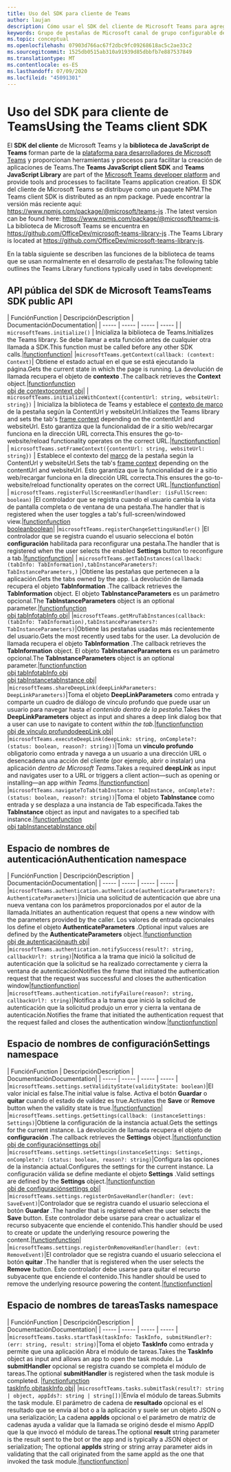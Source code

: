```yaml
---
title: Uso del SDK para cliente de Teams
author: laujan
description: Cómo usar el SDK del cliente de Microsoft Teams para agregar funcionalidad consciente de Teams a las pestañas personalizadas
keywords: Grupo de pestañas de Microsoft canal de grupo configurable del SDK estático personalizado JavaScript
ms.topic: conceptual
ms.openlocfilehash: 07903d766ac67f2dbc9fc09268618ac5c2ae33c2
ms.sourcegitcommit: 1525db0515ab310a91939d85dbbfb7e887537849
ms.translationtype: MT
ms.contentlocale: es-ES
ms.lasthandoff: 07/09/2020
ms.locfileid: "45091301"
---
```

# <a name="using-the-teams-client-sdk"></a><span data-ttu-id="3353a-104">Uso del SDK para cliente de Teams</span><span class="sxs-lookup"><span data-stu-id="3353a-104">Using the Teams client SDK</span></span>

<span data-ttu-id="3353a-105">El **SDK del cliente** de Microsoft Teams y la **biblioteca de JavaScript de Teams** forman parte de la [plataforma para desarrolladores de Microsoft Teams](/microsoftteams/platform/) y proporcionan herramientas y procesos para facilitar la creación de aplicaciones de Teams.</span><span class="sxs-lookup"><span data-stu-id="3353a-105">The **Teams JavaScript client SDK**  and **Teams JavaScript Library** are part of the [Microsoft Teams developer platform](/microsoftteams/platform/) and provide tools and processes to facilitate Teams application creation.</span></span> <span data-ttu-id="3353a-106">El SDK del cliente de Microsoft Teams se distribuye como un paquete NPM.</span><span class="sxs-lookup"><span data-stu-id="3353a-106">The Teams client SDK is distributed as an npm package.</span></span> <span data-ttu-id="3353a-107">Puede encontrar la versión más reciente aquí: <https://www.npmjs.com/package/@microsoft/teams-js> .</span><span class="sxs-lookup"><span data-stu-id="3353a-107">The latest version can be found here: <https://www.npmjs.com/package/@microsoft/teams-js>.</span></span> <span data-ttu-id="3353a-108">La biblioteca de Microsoft Teams se encuentra en <https://github.com/OfficeDev/microsoft-teams-library-js> .</span><span class="sxs-lookup"><span data-stu-id="3353a-108">The Teams Library is located at <https://github.com/OfficeDev/microsoft-teams-library-js>.</span></span>

<span data-ttu-id="3353a-109">En la tabla siguiente se describen las funciones de la biblioteca de teams que se usan normalmente en el desarrollo de pestañas:</span><span class="sxs-lookup"><span data-stu-id="3353a-109">The following table outlines the Teams Library functions typically used in tabs development:</span></span>

## <a name="teams-sdk-public-api"></a><span data-ttu-id="3353a-110">API pública del SDK de Microsoft Teams</span><span class="sxs-lookup"><span data-stu-id="3353a-110">Teams SDK public API</span></span> 

| <span data-ttu-id="3353a-111">Función</span><span class="sxs-lookup"><span data-stu-id="3353a-111">Function</span></span>  | <span data-ttu-id="3353a-112">Descripción</span><span class="sxs-lookup"><span data-stu-id="3353a-112">Description</span></span>          | <span data-ttu-id="3353a-113">Documentación</span><span class="sxs-lookup"><span data-stu-id="3353a-113">Documentation</span></span>|
| -----     | -----     | -----    | -----        |
| `microsoftTeams.initialize()` | <span data-ttu-id="3353a-114">Inicializa la biblioteca de Teams.</span><span class="sxs-lookup"><span data-stu-id="3353a-114">Initializes the Teams library.</span></span> <span data-ttu-id="3353a-115">Se debe llamar a esta función antes de cualquier otra llamada a SDK.</span><span class="sxs-lookup"><span data-stu-id="3353a-115">This function must be called before any other SDK calls.</span></span>|[<span data-ttu-id="3353a-116">function</span><span class="sxs-lookup"><span data-stu-id="3353a-116">function</span></span>](/javascript/api/@microsoft/teams-js/microsoftteams?view=msteams-client-js-latest#initialize-any-)|
|`microsoftTeams.getContext(callback: (context: Context)`| <span data-ttu-id="3353a-117">Obtiene el estado actual en el que se está ejecutando la página.</span><span class="sxs-lookup"><span data-stu-id="3353a-117">Gets the current state in which the page is running.</span></span> <span data-ttu-id="3353a-118">La devolución de llamada recupera el objeto de **contexto** .</span><span class="sxs-lookup"><span data-stu-id="3353a-118">The callback retrieves the **Context** object.</span></span>|[<span data-ttu-id="3353a-119">function</span><span class="sxs-lookup"><span data-stu-id="3353a-119">function</span></span>](/javascript/api/@microsoft/teams-js/microsoftteams?view=msteams-client-js-latest#getcontext--context--context-----void-)<br/>[<span data-ttu-id="3353a-120">obj de contexto</span><span class="sxs-lookup"><span data-stu-id="3353a-120">context obj</span></span>](/javascript/api/@microsoft/teams-js/microsoftteams.context?view=msteams-client-js-latest)|
| `microsoftTeams.initializeWithContext({contentUrl: string, websiteUrl: string})` | <span data-ttu-id="3353a-121">Inicializa la biblioteca de Teams y establece el [contexto de marco](/javascript/api/@microsoft/teams-js/microsoftteams.framecontext?view=msteams-client-js-latest) de la pestaña según la ContentUrl y websiteUrl.</span><span class="sxs-lookup"><span data-stu-id="3353a-121">Initializes the Teams library and sets the tab's [frame context](/javascript/api/@microsoft/teams-js/microsoftteams.framecontext?view=msteams-client-js-latest) depending on the contentUrl and websiteUrl.</span></span> <span data-ttu-id="3353a-122">Esto garantiza que la funcionalidad de ir a sitio web/recargar funciona en la dirección URL correcta.</span><span class="sxs-lookup"><span data-stu-id="3353a-122">This ensures the go-to-website/reload functionality operates on the correct URL.</span></span>|[<span data-ttu-id="3353a-123">function</span><span class="sxs-lookup"><span data-stu-id="3353a-123">function</span></span>](/javascript/api/@microsoft/teams-js/microsoftteams?view=msteams-client-js-latest#initializewithframecontext-framecontext--------void--string---)|
| `microsoftTeams.setFrameContext({contentUrl: string, websiteUrl: string})` | <span data-ttu-id="3353a-124">Establece el contexto del [marco](/javascript/api/@microsoft/teams-js/microsoftteams.framecontext?view=msteams-client-js-latest) de la pestaña según la ContentUrl y websiteUrl.</span><span class="sxs-lookup"><span data-stu-id="3353a-124">Sets the tab's [frame context](/javascript/api/@microsoft/teams-js/microsoftteams.framecontext?view=msteams-client-js-latest) depending on the contentUrl and websiteUrl.</span></span> <span data-ttu-id="3353a-125">Esto garantiza que la funcionalidad de ir a sitio web/recargar funciona en la dirección URL correcta.</span><span class="sxs-lookup"><span data-stu-id="3353a-125">This ensures the go-to-website/reload functionality operates on the correct URL.</span></span>|[<span data-ttu-id="3353a-126">function</span><span class="sxs-lookup"><span data-stu-id="3353a-126">function</span></span>](/javascript/api/@microsoft/teams-js/microsoftteams?view=msteams-client-js-latest#setframecontext-framecontext-)|
| `microsoftTeams.registerFullScreenHandler(handler: (isFullScreen: boolean)` |<span data-ttu-id="3353a-127">El controlador que se registra cuando el usuario cambia la vista de pantalla completa o de ventana de una pestaña.</span><span class="sxs-lookup"><span data-stu-id="3353a-127">The handler that is registered when the user toggles a tab's full-screen/windowed view.</span></span>|[<span data-ttu-id="3353a-128">function</span><span class="sxs-lookup"><span data-stu-id="3353a-128">function</span></span>](/javascript/api/@microsoft/teams-js/microsoftteams?view=msteams-client-js-latest#registerfullscreenhandler--isfullscreen--boolean-----void-)<br/>[<span data-ttu-id="3353a-129">boolean</span><span class="sxs-lookup"><span data-stu-id="3353a-129">boolean</span></span>](/javascript/api/@microsoft/teams-js/microsoftteams.context?view=msteams-client-js-latest#isfullscreen)|
|`microsoftTeams.registerChangeSettingsHandler()` |<span data-ttu-id="3353a-130">El controlador que se registra cuando el usuario selecciona el botón **configuración** habilitada para reconfigurar una pestaña.</span><span class="sxs-lookup"><span data-stu-id="3353a-130">The handler that is registered when the user selects the enabled **Settings** button to reconfigure a tab.</span></span>|[<span data-ttu-id="3353a-131">function</span><span class="sxs-lookup"><span data-stu-id="3353a-131">function</span></span>](/javascript/api/@microsoft/teams-js/microsoftteams?view=msteams-client-js-latest#registerchangesettingshandler-------void-)|
| `microsoftTeams.getTabInstances(callback: (tabInfo: TabInformation),tabInstanceParameters?: TabInstanceParameters,)` |<span data-ttu-id="3353a-132">Obtiene las pestañas que pertenecen a la aplicación.</span><span class="sxs-lookup"><span data-stu-id="3353a-132">Gets the tabs owned by the app.</span></span> <span data-ttu-id="3353a-133">La devolución de llamada recupera el objeto **TabInformation** .</span><span class="sxs-lookup"><span data-stu-id="3353a-133">The callback retrieves the **TabInformation** object.</span></span> <span data-ttu-id="3353a-134">El objeto **TabInstanceParameters** es un parámetro opcional.</span><span class="sxs-lookup"><span data-stu-id="3353a-134">The **TabInstanceParameters** object is an optional parameter.</span></span>|[<span data-ttu-id="3353a-135">function</span><span class="sxs-lookup"><span data-stu-id="3353a-135">function</span></span>](/javascript/api/@microsoft/teams-js/microsoftteams?view=msteams-client-js-latest#gettabinstances--tabinfo--tabinformation-----void--tabinstanceparameters-)<br/>[<span data-ttu-id="3353a-136">obj tabInfo</span><span class="sxs-lookup"><span data-stu-id="3353a-136">tabInfo obj</span></span>](/javascript/api/@microsoft/teams-js/microsoftteams.tabinformation?view=msteams-client-js-latest)|
|`microsoftTeams.getMruTabInstances(callback: (tabInfo: TabInformation),tabInstanceParameters?: TabInstanceParameters)`|<span data-ttu-id="3353a-137">Obtiene las pestañas usadas más recientemente del usuario.</span><span class="sxs-lookup"><span data-stu-id="3353a-137">Gets the most recently used tabs for the user.</span></span> <span data-ttu-id="3353a-138">La devolución de llamada recupera el objeto **TabInformation** .</span><span class="sxs-lookup"><span data-stu-id="3353a-138">The callback retrieves the **TabInformation** object.</span></span> <span data-ttu-id="3353a-139">El objeto **TabInstanceParameters** es un parámetro opcional.</span><span class="sxs-lookup"><span data-stu-id="3353a-139">The **TabInstanceParameters** object is an optional parameter.</span></span>|[<span data-ttu-id="3353a-140">function</span><span class="sxs-lookup"><span data-stu-id="3353a-140">function</span></span>](/javascript/api/@microsoft/teams-js/microsoftteams?view=msteams-client-js-latest#getmrutabinstances--tabinfo--tabinformation-----void--tabinstanceparameters-)<br/>[<span data-ttu-id="3353a-141">obj tabInfo</span><span class="sxs-lookup"><span data-stu-id="3353a-141">tabInfo obj</span></span>](/javascript/api/@microsoft/teams-js/microsoftteams.teaminformation?view=msteams-client-js-latest)<br/>[<span data-ttu-id="3353a-142">obj tabInstance</span><span class="sxs-lookup"><span data-stu-id="3353a-142">tabInstance obj</span></span>](/javascript/api/@microsoft/teams-js/microsoftteams.tabinstanceparameters?view=msteams-client-js-latest)|
|`microsoftTeams.shareDeepLink(deepLinkParameters: DeepLinkParameters)`|<span data-ttu-id="3353a-143">Toma el objeto **DeepLinkParameters** como entrada y comparte un cuadro de diálogo de vínculo profundo que puede usar un usuario para navegar hasta *el contenido dentro de la pestaña*.</span><span class="sxs-lookup"><span data-stu-id="3353a-143">Takes the **DeepLinkParameters** object as input and shares a deep link dialog box that a user can use to navigate to content *within the tab*.</span></span>|[<span data-ttu-id="3353a-144">function</span><span class="sxs-lookup"><span data-stu-id="3353a-144">function</span></span>](/javascript/api/@microsoft/teams-js/microsoftteams?view=msteams-client-js-latest#sharedeeplink-deeplinkparameters-)<br/>[<span data-ttu-id="3353a-145">obj de vínculo profundo</span><span class="sxs-lookup"><span data-stu-id="3353a-145">deepLink obj</span></span>](/javascript/api/@microsoft/teams-js/microsoftteams.deeplinkparameters?view=msteams-client-js-latest)|
|`microsoftTeams.executeDeepLink(deepLink: string, onComplete?: (status: boolean, reason?: string))`|<span data-ttu-id="3353a-146">Toma un **vínculo profundo** obligatorio como entrada y navega a un usuario a una dirección URL o desencadena una acción del cliente (por ejemplo, abrir o instalar) una aplicación *dentro de Microsoft Teams*.</span><span class="sxs-lookup"><span data-stu-id="3353a-146">Takes a required **deepLink** as input and navigates user to a URL or triggers a client action—such as opening or installing—an app *within Teams*.</span></span>|[<span data-ttu-id="3353a-147">function</span><span class="sxs-lookup"><span data-stu-id="3353a-147">function</span></span>](/javascript/api/@microsoft/teams-js/microsoftteams?view=msteams-client-js-latest#executedeeplink-string---status--boolean--reason---string-----void-)|
|`microsoftTeams.navigateToTab(tabInstance: TabInstance, onComplete?: (status: boolean, reason?: string))`|<span data-ttu-id="3353a-148">Toma el objeto **TabInstance** como entrada y se desplaza a una instancia de Tab especificada.</span><span class="sxs-lookup"><span data-stu-id="3353a-148">Takes the **TabInstance** object as input and navigates to a specified tab instance.</span></span>|[<span data-ttu-id="3353a-149">function</span><span class="sxs-lookup"><span data-stu-id="3353a-149">function</span></span>](/javascript/api/@microsoft/teams-js/microsoftteams?view=msteams-client-js-latest#navigatetotab-tabinstance-)<br/>[<span data-ttu-id="3353a-150">obj tabInstance</span><span class="sxs-lookup"><span data-stu-id="3353a-150">tabInstance obj</span></span>](/javascript/api/@microsoft/teams-js/microsoftteams.tabinstance?view=msteams-client-js-latest)|

## <a name="authentication-namespace"></a><span data-ttu-id="3353a-151">Espacio de nombres de autenticación</span><span class="sxs-lookup"><span data-stu-id="3353a-151">Authentication namespace</span></span>

| <span data-ttu-id="3353a-152">Función</span><span class="sxs-lookup"><span data-stu-id="3353a-152">Function</span></span>  | <span data-ttu-id="3353a-153">Descripción</span><span class="sxs-lookup"><span data-stu-id="3353a-153">Description</span></span>          | <span data-ttu-id="3353a-154">Documentación</span><span class="sxs-lookup"><span data-stu-id="3353a-154">Documentation</span></span>|
| -----     | -----     | -----    | -----        |
|`microsoftTeams.authentication.authenticate(authenticateParameters?: AuthenticateParameters)`|<span data-ttu-id="3353a-155">Inicia una solicitud de autenticación que abre una nueva ventana con los parámetros proporcionados por el autor de la llamada.</span><span class="sxs-lookup"><span data-stu-id="3353a-155">Initiates an authentication request that opens a new window with the parameters provided by the caller.</span></span> <span data-ttu-id="3353a-156">Los valores de entrada opcionales los define el objeto **AuthenticateParameters** .</span><span class="sxs-lookup"><span data-stu-id="3353a-156">Optional input values are defined by the **AuthenticateParameters** object.</span></span>|[<span data-ttu-id="3353a-157">function</span><span class="sxs-lookup"><span data-stu-id="3353a-157">function</span></span>](/javascript/api/@microsoft/teams-js/microsoftteams.authentication?view=msteams-client-js-latest#authenticate-authenticateparameters-)<br/>[<span data-ttu-id="3353a-158">obj de autenticación</span><span class="sxs-lookup"><span data-stu-id="3353a-158">auth obj</span></span>](/javascript/api/@microsoft/teams-js/microsoftteams.authentication.authenticateparameters?view=msteams-client-js-latest)|
|`microsoftTeams.authentication.notifySuccess(result?: string, callbackUrl?: string)`|<span data-ttu-id="3353a-159">Notifica a la trama que inició la solicitud de autenticación que la solicitud se ha realizado correctamente y cierra la ventana de autenticación</span><span class="sxs-lookup"><span data-stu-id="3353a-159">Notifies the frame that initiated the authentication request that the request was successful and closes the authentication window</span></span>|[<span data-ttu-id="3353a-160">function</span><span class="sxs-lookup"><span data-stu-id="3353a-160">function</span></span>](/javascript/api/@microsoft/teams-js/microsoftteams.authentication?view=msteams-client-js-latest#notifysuccess-string--string-)|
|`microsoftTeams.authentication.notifyFailure(reason?: string, callbackUrl?: string)`|<span data-ttu-id="3353a-161">Notifica a la trama que inició la solicitud de autenticación que la solicitud produjo un error y cierra la ventana de autenticación.</span><span class="sxs-lookup"><span data-stu-id="3353a-161">Notifies the frame that initiated the authentication request that the request failed and closes the authentication window.</span></span>|[<span data-ttu-id="3353a-162">function</span><span class="sxs-lookup"><span data-stu-id="3353a-162">function</span></span>](/javascript/api/@microsoft/teams-js/microsoftteams.authentication?view=msteams-client-js-latest#notifyfailure-string--string-)|

## <a name="settings-namespace"></a><span data-ttu-id="3353a-163">Espacio de nombres de configuración</span><span class="sxs-lookup"><span data-stu-id="3353a-163">Settings namespace</span></span>

| <span data-ttu-id="3353a-164">Función</span><span class="sxs-lookup"><span data-stu-id="3353a-164">Function</span></span>  | <span data-ttu-id="3353a-165">Descripción</span><span class="sxs-lookup"><span data-stu-id="3353a-165">Description</span></span>          | <span data-ttu-id="3353a-166">Documentación</span><span class="sxs-lookup"><span data-stu-id="3353a-166">Documentation</span></span>|
| -----     | -----     | -----    | -----        |
|`microsoftTeams.settings.setValidityState(validityState: boolean)`|<span data-ttu-id="3353a-167">El valor inicial es false.</span><span class="sxs-lookup"><span data-stu-id="3353a-167">The initial value is false.</span></span> <span data-ttu-id="3353a-168">Activa el botón **Guardar** o **quitar** cuando el estado de validez es true.</span><span class="sxs-lookup"><span data-stu-id="3353a-168">Activates the **Save** or **Remove** button when the validity state is true.</span></span>|[<span data-ttu-id="3353a-169">function</span><span class="sxs-lookup"><span data-stu-id="3353a-169">function</span></span>](/javascript/api/@microsoft/teams-js/microsoftteams.settings?view=msteams-client-js-latest#setvaliditystate-boolean-)|
|`microsoftTeams.settings.getSettings(callback: (instanceSettings: Settings)`|<span data-ttu-id="3353a-170">Obtiene la configuración de la instancia actual.</span><span class="sxs-lookup"><span data-stu-id="3353a-170">Gets the settings for the current instance.</span></span> <span data-ttu-id="3353a-171">La devolución de llamada recupera el objeto de **configuración** .</span><span class="sxs-lookup"><span data-stu-id="3353a-171">The callback retrieves the **Settings** object.</span></span>|[<span data-ttu-id="3353a-172">function</span><span class="sxs-lookup"><span data-stu-id="3353a-172">function</span></span>](/javascript/api/@microsoft/teams-js/microsoftteams.settings?view=msteams-client-js-latest#getsettings--instancesettings--settings-----void-)<br/>[<span data-ttu-id="3353a-173">obj de configuración</span><span class="sxs-lookup"><span data-stu-id="3353a-173">settings obj</span></span>](/javascript/api/@microsoft/teams-js/microsoftteams.settings.settings?view=msteams-client-js-latest)|
|`microsoftTeams.settings.setSettings(instanceSettings: Settings, onComplete?: (status: boolean, reason?: string)`|<span data-ttu-id="3353a-174">Configura las opciones de la instancia actual.</span><span class="sxs-lookup"><span data-stu-id="3353a-174">Configures the settings for the current instance.</span></span> <span data-ttu-id="3353a-175">La configuración válida se define mediante el objeto **Settings** .</span><span class="sxs-lookup"><span data-stu-id="3353a-175">Valid settings are defined by the **Settings** object.</span></span>|[<span data-ttu-id="3353a-176">function</span><span class="sxs-lookup"><span data-stu-id="3353a-176">function</span></span>](/javascript/api/@microsoft/teams-js/microsoftteams.settings?view=msteams-client-js-latest#setsettings-settings-)<br/>[<span data-ttu-id="3353a-177">obj de configuración</span><span class="sxs-lookup"><span data-stu-id="3353a-177">settings obj</span></span>](/javascript/api/@microsoft/teams-js/microsoftteams.settings.settings?view=msteams-client-js-latest)|
|`microsoftTeams.settings.registerOnSaveHandler(handler: (evt: SaveEvent)`|<span data-ttu-id="3353a-178">Controlador que se registra cuando el usuario selecciona el botón **Guardar** .</span><span class="sxs-lookup"><span data-stu-id="3353a-178">The handler that is registered when the user selects the **Save** button.</span></span> <span data-ttu-id="3353a-179">Este controlador debe usarse para crear o actualizar el recurso subyacente que enciende el contenido.</span><span class="sxs-lookup"><span data-stu-id="3353a-179">This handler should be used to create or update the underlying resource powering the content.</span></span>|[<span data-ttu-id="3353a-180">function</span><span class="sxs-lookup"><span data-stu-id="3353a-180">function</span></span>](/javascript/api/@microsoft/teams-js/microsoftteams.settings?view=msteams-client-js-latest#registeronsavehandler--evt--saveevent-----void-)|
|`microsoftTeams.settings.registerOnRemoveHandler(handler: (evt: RemoveEvent)`|<span data-ttu-id="3353a-181">El controlador que se registra cuando el usuario selecciona el botón **quitar** .</span><span class="sxs-lookup"><span data-stu-id="3353a-181">The handler that is registered when the user selects the **Remove** button.</span></span> <span data-ttu-id="3353a-182">Este controlador debe usarse para quitar el recurso subyacente que enciende el contenido.</span><span class="sxs-lookup"><span data-stu-id="3353a-182">This handler should be used to remove the underlying resource powering the content.</span></span>|[<span data-ttu-id="3353a-183">function</span><span class="sxs-lookup"><span data-stu-id="3353a-183">function</span></span>](/javascript/api/@microsoft/teams-js/microsoftteams.settings?view=msteams-client-js-latest#registeronremovehandler--evt--removeevent-----void-)|

## <a name="tasks-namespace"></a><span data-ttu-id="3353a-184">Espacio de nombres de tareas</span><span class="sxs-lookup"><span data-stu-id="3353a-184">Tasks namespace</span></span>

| <span data-ttu-id="3353a-185">Función</span><span class="sxs-lookup"><span data-stu-id="3353a-185">Function</span></span>  | <span data-ttu-id="3353a-186">Descripción</span><span class="sxs-lookup"><span data-stu-id="3353a-186">Description</span></span>          | <span data-ttu-id="3353a-187">Documentación</span><span class="sxs-lookup"><span data-stu-id="3353a-187">Documentation</span></span>|
| -----     | -----     | -----    | -----        |
|`microsoftTeams.tasks.startTask(taskInfo: TaskInfo, submitHandler?: (err: string, result: string)`|<span data-ttu-id="3353a-188">Toma el objeto **TaskInfo** como entrada y permite que una aplicación Abra el módulo de tareas.</span><span class="sxs-lookup"><span data-stu-id="3353a-188">Takes the **TaskInfo** object as input and allows an app to open the task module.</span></span> <span data-ttu-id="3353a-189">La **submitHandler** opcional se registra cuando se completa el módulo de tareas.</span><span class="sxs-lookup"><span data-stu-id="3353a-189">The optional **submitHandler** is registered when the task module is completed.</span></span> |[<span data-ttu-id="3353a-190">function</span><span class="sxs-lookup"><span data-stu-id="3353a-190">function</span></span>](/javascript/api/@microsoft/teams-js/microsoftteams.tasks?view=msteams-client-js-latest#starttask-taskinfo---err--string--result--string-----void-)<br/>[<span data-ttu-id="3353a-191">taskInfo obj</span><span class="sxs-lookup"><span data-stu-id="3353a-191">taskInfo obj</span></span>](/javascript/api/@microsoft/teams-js/microsoftteams.taskinfo?view=msteams-client-js-latest)|
|`microsoftTeams.tasks.submitTask(result?: string | object, appIds?: string | string[])`|<span data-ttu-id="3353a-192">Envía el módulo de tareas.</span><span class="sxs-lookup"><span data-stu-id="3353a-192">Submits the task module.</span></span> <span data-ttu-id="3353a-193">El parámetro de cadena de **resultado** opcional es el resultado que se envía al bot o a la aplicación y suele ser un objeto JSON o una serialización; La cadena **appIds** opcional o el parámetro de matriz de cadenas ayuda a validar que la llamada se originó desde el mismo AppID que la que invocó el módulo de tareas.</span><span class="sxs-lookup"><span data-stu-id="3353a-193">The optional **result** string parameter is the result sent to the bot or the app and is typically a JSON object or serialization; The optional **appIds** string or string array parameter aids in validating that the call originated from the same appId as the one that invoked the task module.</span></span>|[<span data-ttu-id="3353a-194">function</span><span class="sxs-lookup"><span data-stu-id="3353a-194">function</span></span>](/javascript/api/@microsoft/teams-js/microsoftteams.tasks?view=msteams-client-js-latest#submittask-string---object--string---string---)|
